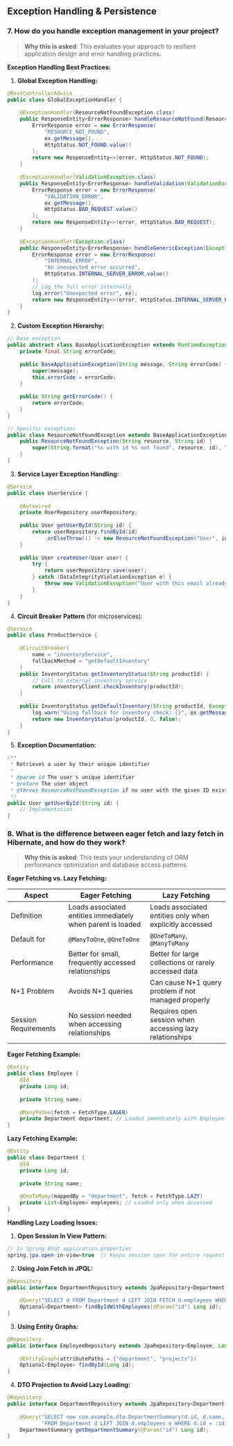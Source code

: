## Exception Handling & Persistence

### 7. How do you handle exception management in your project?

> **Why this is asked**: This evaluates your approach to resilient application design and error handling practices.

**Exception Handling Best Practices:**

1. **Global Exception Handling:**
```java
@RestControllerAdvice
public class GlobalExceptionHandler {
    
    @ExceptionHandler(ResourceNotFoundException.class)
    public ResponseEntity<ErrorResponse> handleResourceNotFound(ResourceNotFoundException ex) {
        ErrorResponse error = new ErrorResponse(
            "RESOURCE_NOT_FOUND", 
            ex.getMessage(), 
            HttpStatus.NOT_FOUND.value()
        );
        return new ResponseEntity<>(error, HttpStatus.NOT_FOUND);
    }
    
    @ExceptionHandler(ValidationException.class)
    public ResponseEntity<ErrorResponse> handleValidation(ValidationException ex) {
        ErrorResponse error = new ErrorResponse(
            "VALIDATION_ERROR", 
            ex.getMessage(), 
            HttpStatus.BAD_REQUEST.value()
        );
        return new ResponseEntity<>(error, HttpStatus.BAD_REQUEST);
    }
    
    @ExceptionHandler(Exception.class)
    public ResponseEntity<ErrorResponse> handleGenericException(Exception ex) {
        ErrorResponse error = new ErrorResponse(
            "INTERNAL_ERROR", 
            "An unexpected error occurred", 
            HttpStatus.INTERNAL_SERVER_ERROR.value()
        );
        // Log the full error internally
        log.error("Unexpected error", ex);
        return new ResponseEntity<>(error, HttpStatus.INTERNAL_SERVER_ERROR);
    }
}
```

2. **Custom Exception Hierarchy:**
```java
// Base exception
public abstract class BaseApplicationException extends RuntimeException {
    private final String errorCode;
    
    public BaseApplicationException(String message, String errorCode) {
        super(message);
        this.errorCode = errorCode;
    }
    
    public String getErrorCode() {
        return errorCode;
    }
}

// Specific exceptions
public class ResourceNotFoundException extends BaseApplicationException {
    public ResourceNotFoundException(String resource, String id) {
        super(String.format("%s with id %s not found", resource, id), "RESOURCE_NOT_FOUND");
    }
}
```

3. **Service Layer Exception Handling:**
```java
@Service
public class UserService {
    
    @Autowired
    private UserRepository userRepository;
    
    public User getUserById(String id) {
        return userRepository.findById(id)
            .orElseThrow(() -> new ResourceNotFoundException("User", id));
    }
    
    public User createUser(User user) {
        try {
            return userRepository.save(user);
        } catch (DataIntegrityViolationException e) {
            throw new ValidationException("User with this email already exists");
        }
    }
}
```

4. **Circuit Breaker Pattern** (for microservices):
```java
@Service
public class ProductService {
    
    @CircuitBreaker(
        name = "inventoryService",
        fallbackMethod = "getDefaultInventory"
    )
    public InventoryStatus getInventoryStatus(String productId) {
        // Call to external inventory service
        return inventoryClient.checkInventory(productId);
    }
    
    public InventoryStatus getDefaultInventory(String productId, Exception ex) {
        log.warn("Using fallback for inventory check: {}", ex.getMessage());
        return new InventoryStatus(productId, 0, false);
    }
}
```

5. **Exception Documentation:**
```java
/**
 * Retrieves a user by their unique identifier
 * 
 * @param id The user's unique identifier
 * @return The user object
 * @throws ResourceNotFoundException if no user with the given ID exists
 */
public User getUserById(String id) {
    // Implementation
}
```

### 8. What is the difference between eager fetch and lazy fetch in Hibernate, and how do they work?

> **Why this is asked**: This tests your understanding of ORM performance optimization and database access patterns.

**Eager Fetching vs. Lazy Fetching:**

| Aspect | Eager Fetching | Lazy Fetching |
|--------|---------------|---------------|
| Definition | Loads associated entities immediately when parent is loaded | Loads associated entities only when explicitly accessed |
| Default for | `@ManyToOne`, `@OneToOne` | `@OneToMany`, `@ManyToMany` |
| Performance | Better for small, frequently accessed relationships | Better for large collections or rarely accessed data |
| N+1 Problem | Avoids N+1 queries | Can cause N+1 query problem if not managed properly |
| Session Requirements | No session needed when accessing relationships | Requires open session when accessing lazy relationships |

**Eager Fetching Example:**
```java
@Entity
public class Employee {
    @Id
    private Long id;
    
    private String name;
    
    @ManyToOne(fetch = FetchType.EAGER)
    private Department department; // Loaded immediately with Employee
}
```

**Lazy Fetching Example:**
```java
@Entity
public class Department {
    @Id
    private Long id;
    
    private String name;
    
    @OneToMany(mappedBy = "department", fetch = FetchType.LAZY)
    private List<Employee> employees; // Loaded only when accessed
}
```

**Handling Lazy Loading Issues:**

1. **Open Session In View Pattern:**
```java
// In Spring Boot application.properties
spring.jpa.open-in-view=true  // Keeps session open for entire request
```

2. **Using Join Fetch in JPQL:**
```java
@Repository
public interface DepartmentRepository extends JpaRepository<Department, Long> {
    
    @Query("SELECT d FROM Department d LEFT JOIN FETCH d.employees WHERE d.id = :id")
    Optional<Department> findByIdWithEmployees(@Param("id") Long id);
}
```

3. **Using Entity Graphs:**
```java
@Repository
public interface EmployeeRepository extends JpaRepository<Employee, Long> {
    
    @EntityGraph(attributePaths = {"department", "projects"})
    Optional<Employee> findById(Long id);
}
```

4. **DTO Projection to Avoid Lazy Loading:**
```java
@Repository
public interface DepartmentRepository extends JpaRepository<Department, Long> {
    
    @Query("SELECT new com.example.dto.DepartmentSummary(d.id, d.name, COUNT(e)) " +
           "FROM Department d LEFT JOIN d.employees e WHERE d.id = :id GROUP BY d.id")
    DepartmentSummary getDepartmentSummary(@Param("id") Long id);
}
```
